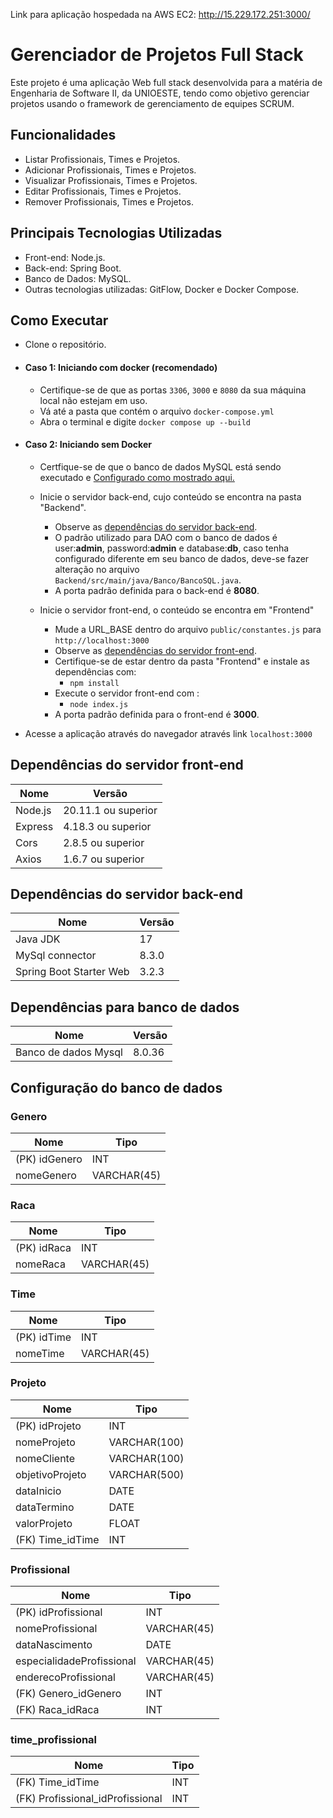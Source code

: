 Link para aplicação hospedada na AWS EC2: http://15.229.172.251:3000/

# Gerenciador de Projetos Full Stack

Este projeto é uma aplicação Web full stack desenvolvida para a matéria de Engenharia de Software II, da UNIOESTE, tendo como objetivo gerenciar projetos usando o framework de gerenciamento de equipes SCRUM.

## Funcionalidades
- Listar Profissionais, Times e Projetos.
- Adicionar Profissionais, Times e Projetos.
- Visualizar Profissionais, Times e Projetos.
- Editar Profissionais, Times e Projetos.
- Remover Profissionais, Times e Projetos.

## Principais Tecnologias Utilizadas

- Front-end: Node.js.
- Back-end: Spring Boot.
- Banco de Dados: MySQL.
- Outras tecnologias utilizadas: GitFlow, Docker e Docker Compose.



<a name="comoExecutar"></a>
## Como Executar

- Clone o repositório.

- #### Caso 1: Iniciando com docker (recomendado) ####

    - Certifique-se de que as portas `3306`, `3000` e `8080` da sua máquina local não estejam em uso.
    - Vá até a pasta que contém o arquivo `docker-compose.yml`
    - Abra o terminal e digite `docker compose up --build`

- #### Caso 2: Iniciando sem Docker ####
    - Certfique-se de que o banco de dados MySQL está sendo executado e [Configurado como mostrado aqui.](#configuracaoBanco)
    - Inicie o servidor back-end, cujo conteúdo se encontra na pasta "Backend".
        - Observe as [dependências do servidor back-end](#dependenciasBack).
        - O padrão utilizado para DAO com o banco de dados é user:**admin**, password:**admin** e database:**db**, caso tenha configurado diferente em seu banco de dados, deve-se fazer alteração no arquivo `Backend/src/main/java/Banco/BancoSQL.java`.
        - A porta padrão definida para o back-end é **8080**.

    - Inicie o servidor front-end, o conteúdo se encontra em "Frontend"
        - Mude a URL_BASE dentro do arquivo `public/constantes.js` para `http://localhost:3000`
        - Observe as [dependências do servidor front-end](#dependenciasFront).
        - Certifique-se de estar dentro da pasta "Frontend" e instale as dependências com:
            - `npm install`
        - Execute o servidor front-end com :
            - `node index.js`
        - A porta padrão definida para o front-end é **3000**.


- Acesse a aplicação através do navegador através link `localhost:3000`


<a name="dependenciasFront"></a>
## Dependências do servidor front-end
| Nome | Versão |
|---|---|
| Node.js  | 20.11.1 ou superior  |
| Express | 4.18.3 ou superior  |
| Cors  |  2.8.5 ou superior |
| Axios  | 1.6.7 ou superior  |


<a name="dependenciasBack"></a>
## Dependências do servidor back-end

| Nome | Versão |
|---|---|
| Java JDK  | 17  |
| MySql connector | 8.3.0  |
| Spring Boot Starter Web  |  3.2.3 |

## Dependências para banco de dados
| Nome | Versão |
|---|---|
| Banco de dados Mysql  | 8.0.36  |

<a name="configuracaoBanco"></a>
## Configuração do banco de dados

### Genero
| Nome | Tipo |
| ----------- | ----------- |
| (PK) idGenero | INT |
| nomeGenero | VARCHAR(45) |


### Raca
| Nome | Tipo |
| ----------- | ----------- |
| (PK) idRaca | INT |
| nomeRaca | VARCHAR(45) |

### Time
| Nome | Tipo |
| ----------- | ----------- |
| (PK) idTime | INT |
| nomeTime | VARCHAR(45) |


### Projeto
| Nome | Tipo |
| ----------- | ----------- |
| (PK) idProjeto | INT |
| nomeProjeto | VARCHAR(100) |
| nomeCliente | VARCHAR(100) |
| objetivoProjeto | VARCHAR(500) |
| dataInicio | DATE |
| dataTermino | DATE |
| valorProjeto | FLOAT |
| (FK) Time_idTime | INT |


### Profissional
| Nome | Tipo |
| ----------- | ----------- |
| (PK) idProfissional | INT |
| nomeProfissional | VARCHAR(45) |
| dataNascimento | DATE |
| especialidadeProfissional | VARCHAR(45) |
| enderecoProfissional | VARCHAR(45) |
| (FK) Genero_idGenero | INT |
| (FK) Raca_idRaca | INT |


### time_profissional
| Nome | Tipo |
| ----------- | ----------- |
| (FK) Time_idTime | INT |
| (FK) Profissional_idProfissional | INT |



